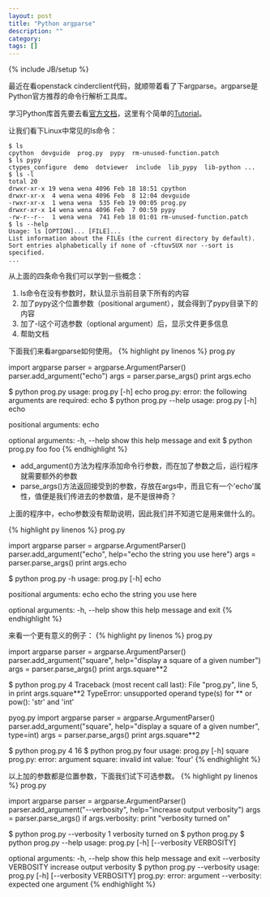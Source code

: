 ```yaml
---
layout: post
title: "Python argparse"
description: ""
category: 
tags: []
---
```

{% include JB/setup %}

最近在看openstack cinderclient代码，就顺带着看了下argparse。argparse是Python官方推荐的命令行解析工具库。

学习Python库首先要去看[官方文档](https://docs.python.org/2.7/library/argparse.html)，这里有个简单的[Tutorial](https://docs.python.org/2.7/howto/argparse.html#id1)。

让我们看下Linux中常见的ls命令：

    $ ls
    cpython  devguide  prog.py  pypy  rm-unused-function.patch
    $ ls pypy
    ctypes_configure  demo  dotviewer  include  lib_pypy  lib-python ...
    $ ls -l
    total 20
    drwxr-xr-x 19 wena wena 4096 Feb 18 18:51 cpython
    drwxr-xr-x  4 wena wena 4096 Feb  8 12:04 devguide
    -rwxr-xr-x  1 wena wena  535 Feb 19 00:05 prog.py
    drwxr-xr-x 14 wena wena 4096 Feb  7 00:59 pypy
    -rw-r--r--  1 wena wena  741 Feb 18 01:01 rm-unused-function.patch
    $ ls --help
    Usage: ls [OPTION]... [FILE]...
    List information about the FILEs (the current directory by default).
    Sort entries alphabetically if none of -cftuvSUX nor --sort is specified.
    ...

从上面的四条命令我们可以学到一些概念：

1. ls命令在没有参数时，默认显示当前目录下所有的内容
1. 加了pypy这个位置参数（positional argument），就会得到了pypy目录下的内容
1. 加了-l这个可选参数（optional argument）后，显示文件更多信息
1. 帮助文档

下面我们来看argparse如何使用。
{% highlight py linenos %}
prog.py

import argparse
parser = argparse.ArgumentParser()
parser.add_argument("echo")
args = parser.parse_args()
print args.echo


$ python prog.py
usage: prog.py [-h] echo
prog.py: error: the following arguments are required: echo
$ python prog.py --help
usage: prog.py [-h] echo

positional arguments:
  echo

optional arguments:
  -h, --help  show this help message and exit
$ python prog.py foo
foo
{% endhighlight %}

- add_argument()方法为程序添加命令行参数，而在加了参数之后，运行程序就需要额外的参数
- parse_args()方法返回接受到的参数，存放在args中，而且它有一个'echo'属性，值便是我们传进去的参数值，是不是很神奇？

上面的程序中，echo参数没有帮助说明，因此我们并不知道它是用来做什么的。

{% highlight py linenos %}
prog.py

import argparse
parser = argparse.ArgumentParser()
parser.add_argument("echo", help="echo the string you use here")
args = parser.parse_args()
print args.echo


$ python prog.py -h
usage: prog.py [-h] echo

positional arguments:
  echo        echo the string you use here

optional arguments:
  -h, --help  show this help message and exit
{% endhighlight %}

来看一个更有意义的例子：
{% highlight py linenos %}
prog.py 

import argparse
parser = argparse.ArgumentParser()
parser.add_argument("square", help="display a square of a given number")
args = parser.parse_args()
print args.square**2


$ python prog.py 4
Traceback (most recent call last):
  File "prog.py", line 5, in <module>
    print args.square**2
TypeError: unsupported operand type(s) for ** or pow(): 'str' and 'int'


pyog.py
import argparse
parser = argparse.ArgumentParser()
parser.add_argument("square", help="display a square of a given number",
                    type=int)
args = parser.parse_args()
print args.square**2


$ python prog.py 4
16
$ python prog.py four
usage: prog.py [-h] square
prog.py: error: argument square: invalid int value: 'four'
{% endhighlight %}

以上加的参数都是位置参数，下面我们试下可选参数。
{% highlight py linenos %}
prog.py

import argparse
parser = argparse.ArgumentParser()
parser.add_argument("--verbosity", help="increase output verbosity")
args = parser.parse_args()
if args.verbosity:
    print "verbosity turned on"


$ python prog.py --verbosity 1
verbosity turned on
$ python prog.py
$ python prog.py --help
usage: prog.py [-h] [--verbosity VERBOSITY]

optional arguments:
  -h, --help            show this help message and exit
  --verbosity VERBOSITY
                        increase output verbosity
$ python prog.py --verbosity
usage: prog.py [-h] [--verbosity VERBOSITY]
prog.py: error: argument --verbosity: expected one argument
{% endhighlight %}

